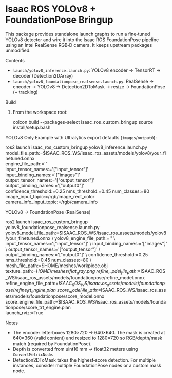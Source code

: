 Isaac ROS YOLOv8 + FoundationPose Bringup
=========================================

This package provides standalone launch graphs to run a fine‑tuned YOLOv8 detector and wire it into the Isaac ROS FoundationPose pipeline using an Intel RealSense RGB‑D camera. It keeps upstream packages unmodified.

Contents
- `launch/yolov8_inference.launch.py`: YOLOv8 encoder → TensorRT → decoder (Detection2DArray)
- `launch/yolov8_foundationpose_realsense.launch.py`: RealSense → encoder → YOLOv8 → Detection2DToMask → resize → FoundationPose (+ tracking)

Build
1) From the workspace root:

   colcon build --packages-select isaac_ros_custom_bringup
   source install/setup.bash

YOLOv8 Only
Example with Ultralytics export defaults (`images`/`output0`):

  ros2 launch isaac_ros_custom_bringup yolov8_inference.launch.py \
    model_file_path:=$ISAAC_ROS_WS/isaac_ros_assets/models/yolov8/your_finetuned.onnx \
    engine_file_path:='' \
    input_tensor_names:='["input_tensor"]' \
    input_binding_names:='["images"]' \
    output_tensor_names:='["output_tensor"]' \
    output_binding_names:='["output0"]' \
    confidence_threshold:=0.25 nms_threshold:=0.45 num_classes:=80 \
    image_input_topic:=/rgb/image_rect_color camera_info_input_topic:=/rgb/camera_info

YOLOv8 → FoundationPose (RealSense)

  ros2 launch isaac_ros_custom_bringup yolov8_foundationpose_realsense.launch.py \
    yolov8_model_file_path:=$ISAAC_ROS_WS/isaac_ros_assets/models/yolov8/your_finetuned.onnx \
    yolov8_engine_file_path:='' \
    input_tensor_names:='["input_tensor"]' \
    input_binding_names:='["images"]' \
    output_tensor_names:='["output_tensor"]' \
    output_binding_names:='["output0"]' \
    confidence_threshold:=0.25 nms_threshold:=0.45 num_classes:=80 \
    mesh_file_path:=$HOME/meshes/workpiece.obj \
    texture_path:=$HOME/meshes/flat_gray.png \
    refine_model_file_path:=$ISAAC_ROS_WS/isaac_ros_assets/models/foundationpose/refine_model.onnx \
    refine_engine_file_path:=$ISAAC_ROS_WS/isaac_ros_assets/models/foundationpose/refine_trt_engine.plan \
    score_model_file_path:=$ISAAC_ROS_WS/isaac_ros_assets/models/foundationpose/score_model.onnx \
    score_engine_file_path:=$ISAAC_ROS_WS/isaac_ros_assets/models/foundationpose/score_trt_engine.plan \
    launch_rviz:=True

Notes
- The encoder letterboxes 1280×720 → 640×640. The mask is created at 640×360 (valid content) and resized to 1280×720 so RGB/depth/mask match (required by FoundationPose).
- Depth is converted from uint16 mm → float32 meters using `ConvertMetricNode`.
- Detection2DToMask takes the highest‑score detection. For multiple instances, consider multiple FoundationPose nodes or a custom mask node.
